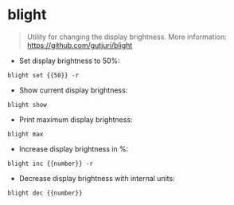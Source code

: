 # blight

> Utility for changing the display brightness.
> More information: <https://github.com/gutjuri/blight>

- Set display brightness to 50%:

`blight set {{50}} -r`

- Show current display brightness:

`blight show`

- Print maximum display brightness:

`blight max`

- Increase display brightness in %:

`blight inc {{number}} -r`

- Decrease display brightness with internal units:

`blight dec {{number}}`
